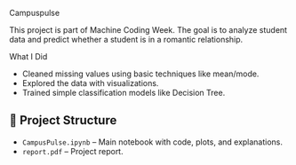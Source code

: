 Campuspulse

This project is part of Machine Coding Week. The goal is to analyze student data and predict whether a student is in a romantic relationship.

 What I Did
- Cleaned missing values using basic techniques like mean/mode.
- Explored the data with visualizations.
- Trained simple classification models like Decision Tree.

## 📁 Project Structure
- `CampusPulse.ipynb` – Main notebook with code, plots, and explanations.
- `report.pdf` – Project report.
